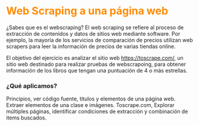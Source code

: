# <font color='darkorange'>Web Scraping a una página web</font>
¿Sabes que es el webscraping? El web scraping se refiere al proceso de extracción de contenidos y datos de sitios web mediante software. Por ejemplo, la mayoría de los servicios de comparación de precios utilizan web scrapers para leer la información de precios de varias tiendas online.

El objetivo del ejercicio es analizar el sitio web https://toscrape.com/, un sitio web destinado para realizar pruebas de webscrapoing, para obtener información de los libros que tengan una puntuación de 4 o más estrellas.

### ¿Qué aplicamos?
Principios, ver código fuente, titulos y elementos de una página web. Extraer elementos de una clase e imágenes. Toscrape.com, Explorar múltiples páginas, identificar condiciones de extracción y combinación de items buscados.